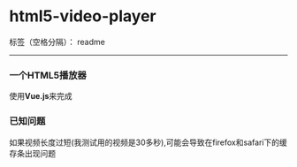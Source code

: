 # html5-video-player

标签（空格分隔）： readme

---

### 一个HTML5播放器
使用**Vue.js**来完成

### 已知问题
如果视频长度过短(我测试用的视频是30多秒),可能会导致在firefox和safari下的缓存条出现问题
